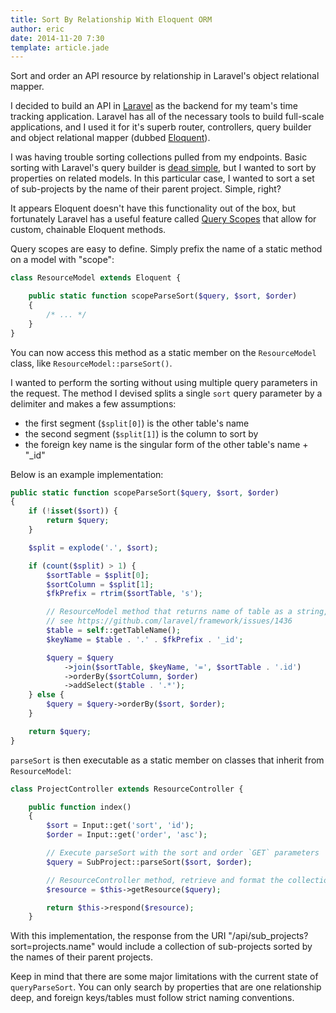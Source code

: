 ```yaml
---
title: Sort By Relationship With Eloquent ORM
author: eric
date: 2014-11-20 7:30
template: article.jade
---
```

Sort and order an API resource by relationship in Laravel's object relational mapper.
<span class="more"></span>

I decided to build an API in [Laravel](http://laravel.com/ "Laravel Website") as the backend for my team's time tracking application. Laravel has all of the necessary tools to build full-scale applications, and I used it for it's superb router, controllers, query builder and object relational mapper (dubbed [Eloquent](http://laravel.com/docs/4.2/eloquent "Eloquent Docs")).

I was having trouble sorting collections pulled from my endpoints. Basic sorting with Laravel's query builder is [dead simple](http://laravel.com/docs/4.2/queries#selects "Laravel Query Builder"), but I wanted to sort by properties on related models. In this particular case, I wanted to sort a set of sub-projects by the name of their parent project. Simple, right?

It appears Eloquent doesn't have this functionality out of the box, but fortunately Laravel has a useful feature called [Query Scopes](http://laravel.com/docs/4.2/eloquent#query-scopes "Laravel Query Scopes") that allow for custom, chainable Eloquent methods.

Query scopes are easy to define. Simply prefix the name of a static method on a model with "scope":

```php
class ResourceModel extends Eloquent {

    public static function scopeParseSort($query, $sort, $order)
    {
        /* ... */
    }
}
```

You can now access this method as a static member on the `ResourceModel` class, like `ResourceModel::parseSort()`.

I wanted to perform the sorting without using multiple query parameters in the request. The method I devised splits a single `sort` query parameter by a delimiter and makes a few assumptions:
- the first segment (`$split[0]`) is the other table's name
- the second segment (`$split[1]`) is the column to sort by
- the foreign key name is the singular form of the other table's name + "_id"

Below is an example implementation:

```php
public static function scopeParseSort($query, $sort, $order)
{
    if (!isset($sort)) {
        return $query;
    }

    $split = explode('.', $sort);

    if (count($split) > 1) {
        $sortTable = $split[0];
        $sortColumn = $split[1];
        $fkPrefix = rtrim($sortTable, 's');

        // ResourceModel method that returns name of table as a string,
        // see https://github.com/laravel/framework/issues/1436
        $table = self::getTableName();
        $keyName = $table . '.' . $fkPrefix . '_id';

        $query = $query
            ->join($sortTable, $keyName, '=', $sortTable . '.id')
            ->orderBy($sortColumn, $order)
            ->addSelect($table . '.*');
    } else {
        $query = $query->orderBy($sort, $order);
    }

    return $query;
}
```

`parseSort` is then executable as a static member on classes that inherit from `ResourceModel`:

```php
class ProjectController extends ResourceController {

    public function index()
    {
        $sort = Input::get('sort', 'id');
        $order = Input::get('order', 'asc');

        // Execute parseSort with the sort and order `GET` parameters
        $query = SubProject::parseSort($sort, $order);

        // ResourceController method, retrieve and format the collection of models
        $resource = $this->getResource($query);

        return $this->respond($resource);
    }
```

With this implementation, the response from the URI "/api/sub_projects?sort=projects.name" would include a collection of sub-projects sorted by the names of their parent projects.

Keep in mind that there are some major limitations with the current state of `queryParseSort`. You can only search by properties that are one relationship deep, and foreign keys/tables must follow strict naming conventions.
